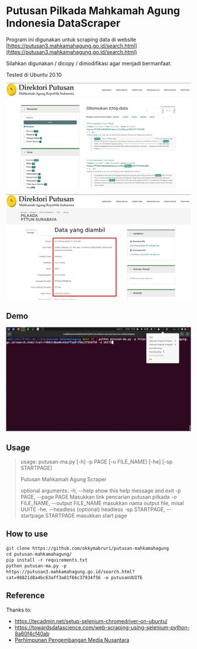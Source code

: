 # Putusan Pilkada Mahkamah Agung Indonesia DataScraper


Program ini digunakan untuk scraping data di website [https://putusan3.mahkamahagung.go.id/search.html](https://putusan3.mahkamahagung.go.id/search.html)

Silahkan digunakan / dicopy / dimodifikasi agar menjadi bermanfaat.

Tested di Ubuntu 20.10


![scraping1](./img/1.png)

![scraping2](./img/2.png)

## Demo
![scraping2](./img/demo.gif)

## Usage

>usage: putusan-ma.py [-h] -p PAGE [-o FILE_NAME] [-he] [-sp STARTPAGE]
>
>Putusan Mahkamah Agung Scraper
>
>optional arguments:
>  -h, --help            show this help message and exit
>  -p PAGE, --page PAGE  Masukkan link pencarian putusan pilkada
>  -o FILE_NAME, --output FILE_NAME
>                        masukkan nama output file, misal UUITE
>  -he, --headless       (optional) headless
>  -sp STARTPAGE, --startpage STARTPAGE
>                        masukkan start page


## How to use
```
git clone https://github.com/okkymabruri/putusan-mahkamahagung
cd putusan-mahkamahagung/
pip install -r requirements.txt
python putusan-ma.py -p https://putusan3.mahkamahagung.go.id/search.html?cat=98821d8a4bc63aff3a81f66c37934f56 -o putusanUUITE
```

## Reference

Thanks to:

* https://tecadmin.net/setup-selenium-chromedriver-on-ubuntu/
* https://towardsdatascience.com/web-scraping-using-selenium-python-8a60f4cf40ab
* [Perhimpunan Pengembangan Media Nusantara](https://ppmn.or.id/)
